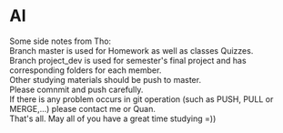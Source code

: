 # AI
Some side notes from Tho:  
Branch master is used for Homework as well as classes Quizzes.  
Branch project_dev is used for semester's final project and has corresponding folders for each member.   
Other studying materials should be push to master.   
Please comnmit and push carefully.   
If there is any problem occurs in git operation (such as PUSH, PULL or MERGE,...) please contact me or Quan.   
That's all. May all of you have a great time studying =))  
